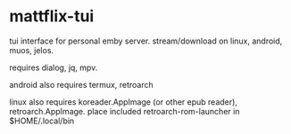 # mattflix-tui

tui interface for personal emby server. stream/download on linux, android, muos, jelos.

requires dialog, jq, mpv. 

android also requires termux, retroarch

linux also requires koreader.AppImage (or other epub reader), retroarch.AppImage. place included retroarch-rom-launcher in $HOME/.local/bin 
